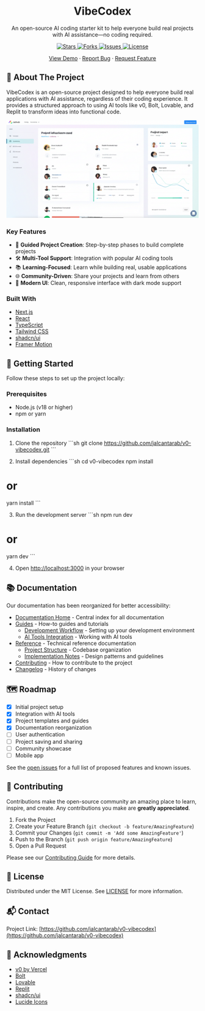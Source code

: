 <div align="center">
 <h1>VibeCodex</h1>
 <p>An open-source AI coding starter kit to help everyone build real projects with AI assistance—no coding required.</p>
 
 <p>
   <a href="https://github.com/jalcantarab/v0-vibecodex/stargazers">
     <img src="https://img.shields.io/github/stars/jalcantarab/v0-vibecodex" alt="Stars" />
   </a>
   <a href="https://github.com/jalcantarab/v0-vibecodex/network/members">
     <img src="https://img.shields.io/github/forks/jalcantarab/v0-vibecodex" alt="Forks" />
   </a>
   <a href="https://github.com/jalcantarab/v0-vibecodex/issues">
     <img src="https://img.shields.io/github/issues/jalcantarab/v0-vibecodex" alt="Issues" />
   </a>
   <a href="https://github.com/jalcantarab/v0-vibecodex/blob/main/LICENSE">
     <img src="https://img.shields.io/github/license/jalcantarab/v0-vibecodex" alt="License" />
   </a>
 </p>
 
 <p>
   <a href="https://vibecodex.vercel.app">View Demo</a>
   ·
   <a href="https://github.com/jalcantarab/v0-vibecodex/issues/new?template=bug_report.md">Report Bug</a>
   ·
   <a href="https://github.com/jalcantarab/v0-vibecodex/issues/new?template=feature_request.md">Request Feature</a>
 </p>
</div>

## 🌟 About The Project

VibeCodex is an open-source project designed to help everyone build real applications with AI assistance, regardless of their coding experience. It provides a structured approach to using AI tools like v0, Bolt, Lovable, and Replit to transform ideas into functional code.

![VibeCodex Screenshot](public/vibecodex-screenshot.png)

### Key Features

- 🚀 **Guided Project Creation**: Step-by-step phases to build complete projects
- 🛠️ **Multi-Tool Support**: Integration with popular AI coding tools
- 📚 **Learning-Focused**: Learn while building real, usable applications
- 🌐 **Community-Driven**: Share your projects and learn from others
- 🎨 **Modern UI**: Clean, responsive interface with dark mode support

### Built With

- [Next.js](https://nextjs.org/)
- [React](https://reactjs.org/)
- [TypeScript](https://www.typescriptlang.org/)
- [Tailwind CSS](https://tailwindcss.com/)
- [shadcn/ui](https://ui.shadcn.com/)
- [Framer Motion](https://www.framer.com/motion/)

## 🚀 Getting Started

Follow these steps to set up the project locally:

### Prerequisites

- Node.js (v18 or higher)
- npm or yarn

### Installation

1. Clone the repository
  \`\`\`sh
  git clone https://github.com/jalcantarab/v0-vibecodex.git
  \`\`\`

2. Install dependencies
  \`\`\`sh
  cd v0-vibecodex
  npm install
  # or
  yarn install
  \`\`\`

3. Run the development server
  \`\`\`sh
  npm run dev
  # or
  yarn dev
  \`\`\`

4. Open [http://localhost:3000](http://localhost:3000) in your browser

## 📚 Documentation

Our documentation has been reorganized for better accessibility:

- [Documentation Home](docs/README.md) - Central index for all documentation
- [Guides](docs/guides/) - How-to guides and tutorials
  - [Development Workflow](docs/guides/development-workflow.md) - Setting up your development environment
  - [AI Tools Integration](docs/guides/ai-tools-integration.md) - Working with AI tools
- [Reference](docs/reference/) - Technical reference documentation
  - [Project Structure](docs/reference/project-structure.md) - Codebase organization
  - [Implementation Notes](docs/reference/implementation-notes.md) - Design patterns and guidelines
- [Contributing](docs/CONTRIBUTING.md) - How to contribute to the project
- [Changelog](docs/CHANGELOG.md) - History of changes

## 🗺️ Roadmap

- [x] Initial project setup
- [x] Integration with AI tools
- [x] Project templates and guides
- [x] Documentation reorganization
- [ ] User authentication
- [ ] Project saving and sharing
- [ ] Community showcase
- [ ] Mobile app

See the [open issues](https://github.com/jalcantarab/v0-vibecodex/issues) for a full list of proposed features and known issues.

## 🤝 Contributing

Contributions make the open-source community an amazing place to learn, inspire, and create. Any contributions you make are **greatly appreciated**.

1. Fork the Project
2. Create your Feature Branch (`git checkout -b feature/AmazingFeature`)
3. Commit your Changes (`git commit -m 'Add some AmazingFeature'`)
4. Push to the Branch (`git push origin feature/AmazingFeature`)
5. Open a Pull Request

Please see our [Contributing Guide](docs/CONTRIBUTING.md) for more details.

## 📝 License

Distributed under the MIT License. See [LICENSE](LICENSE) for more information.

## 📬 Contact

Project Link: [https://github.com/jalcantarab/v0-vibecodex](https://github.com/jalcantarab/v0-vibecodex)

## 🙏 Acknowledgments

- [v0 by Vercel](https://v0.dev)
- [Bolt](https://bolt.new)
- [Lovable](https://lovable.dev)
- [Replit](https://replit.com)
- [shadcn/ui](https://ui.shadcn.com/)
- [Lucide Icons](https://lucide.dev/)

